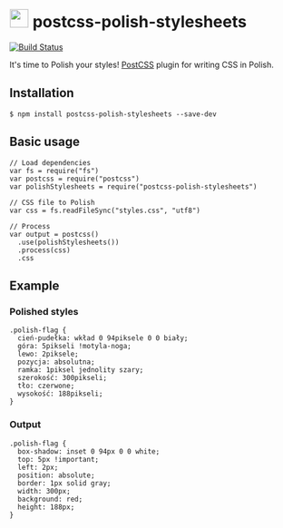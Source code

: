 # <img style="border: 1px solid #eee;" src="https://upload.wikimedia.org/wikipedia/en/thumb/1/12/Flag_of_Poland.svg/32px-Flag_of_Poland.svg.png" alt="" height="32px" width="auto"> postcss-polish-stylesheets

[![Build Status](https://travis-ci.org/emero/postcss-polish-stylesheets.svg?branch=master)](https://travis-ci.org/emero/postcss-polish-stylesheets)

It's time to Polish your styles!
[PostCSS](https://github.com/postcss/postcss) plugin for writing CSS in Polish.

## Installation

    $ npm install postcss-polish-stylesheets --save-dev

## Basic usage

    // Load dependencies
    var fs = require("fs")
    var postcss = require("postcss")
    var polishStylesheets = require("postcss-polish-stylesheets")

    // CSS file to Polish
    var css = fs.readFileSync("styles.css", "utf8")

    // Process
    var output = postcss()
      .use(polishStylesheets())
      .process(css)
      .css

## Example

### Polished styles

    .polish-flag {
      cień-pudełka: wkład 0 94piksele 0 0 biały;
      góra: 5pikseli !motyla-noga;
      lewo: 2piksele;
      pozycja: absolutna;
      ramka: 1piksel jednolity szary;
      szerokość: 300pikseli;
      tło: czerwone;
      wysokość: 188pikseli;
    }

### Output

    .polish-flag {
      box-shadow: inset 0 94px 0 0 white;
      top: 5px !important;
      left: 2px;
      position: absolute;
      border: 1px solid gray;
      width: 300px;
      background: red;
      height: 188px;
    }
